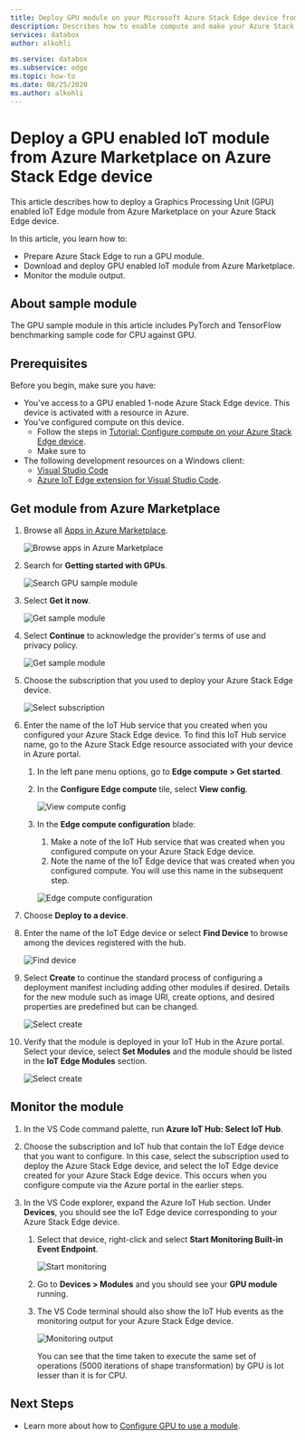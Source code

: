 ```yaml
---
title: Deploy GPU module on your Microsoft Azure Stack Edge device from Azure Marketplace| Microsoft Docs
description: Describes how to enable compute and make your Azure Stack Edge device compute-ready via the local UI.
services: databox
author: alkohli

ms.service: databox
ms.subservice: edge
ms.topic: how-to
ms.date: 08/25/2020
ms.author: alkohli
---
```


# Deploy a GPU enabled IoT module from Azure Marketplace on Azure Stack Edge device

This article describes how to deploy a Graphics Processing Unit (GPU) enabled IoT Edge module from Azure Marketplace on your Azure Stack Edge device. 

In this article, you learn how to:
  - Prepare Azure Stack Edge to run a GPU module.
  - Download and deploy GPU enabled IoT module from Azure Marketplace.
  - Monitor the module output.

## About sample module

The GPU sample module in this article includes PyTorch and TensorFlow benchmarking sample code for CPU against GPU.

## Prerequisites

Before you begin, make sure you have:

- You've access to a GPU enabled 1-node Azure Stack Edge device. This device is activated with a resource in Azure. 
- You've configured compute on this device. 
    - Follow the steps in [Tutorial: Configure compute on your Azure Stack Edge device](azure-stack-edge-gpu-deploy-configure-compute.md).
    - Make sure to 
- The following development resources on a Windows client:
    - [Visual Studio Code](https://code.visualstudio.com/)  
    - [Azure IoT Edge extension for Visual Studio Code](https://marketplace.visualstudio.com/items?itemName=vsciot-vscode.azure-iot-edge).   


## Get module from Azure Marketplace

1. Browse all [Apps in Azure Marketplace](https://azuremarketplace.microsoft.com/marketplace/apps).

    ![Browse apps in Azure Marketplace](media/azure-stack-edge-gpu-deploy-sample-module-marketplace/browse-apps-marketplace-1.png)

2. Search for **Getting started with GPUs**.

    ![Search GPU sample module](media/azure-stack-edge-gpu-deploy-sample-module-marketplace/search-gpu-sample-module-1.png)

3. Select **Get it now**.

    ![Get sample module](media/azure-stack-edge-gpu-deploy-sample-module-marketplace/get-sample-module-1.png)

4. Select **Continue** to acknowledge the provider's terms of use and privacy policy. 

    ![Get sample module](media/azure-stack-edge-gpu-deploy-sample-module-marketplace/terms-of-use-1.png)

5. Choose the subscription that you used to deploy your Azure Stack Edge device.

    ![Select subscription](media/azure-stack-edge-gpu-deploy-sample-module-marketplace/select-subscription-1.png)

6. Enter the name of the IoT Hub service that you created when you configured your Azure Stack Edge device. To find this IoT Hub service name, go to the Azure Stack Edge resource associated with your device in Azure portal. 

    1. In the left pane menu options, go to **Edge compute > Get started**. 

    1. In the **Configure Edge compute** tile, select **View config**. 

        ![View compute config](media/azure-stack-edge-gpu-deploy-sample-module-marketplace/view-config-1.png)

    1. In the **Edge compute configuration** blade:

        1. Make a note of the IoT Hub service that was created when you configured compute on your Azure Stack Edge device.
        2. Note the name of the IoT Edge device that was created when you configured compute. You will use this name in the subsequent step.

        ![Edge compute configuration](media/azure-stack-edge-gpu-deploy-sample-module/view-compute-config-1.png)

10. Choose **Deploy to a device**.

11. Enter the name of the IoT Edge device or select **Find Device** to browse among the devices registered with the hub.

    ![Find device](media/azure-stack-edge-gpu-deploy-sample-module-marketplace/find-device-1.png)

12. Select **Create** to continue the standard process of configuring a deployment manifest including adding other modules if desired. Details for the new module such as image URI, create options, and desired properties are predefined but can be changed.

    ![Select create](media/azure-stack-edge-gpu-deploy-sample-module-marketplace/target-devices-iot-edge-module-1.png)


13. Verify that the module is deployed in your IoT Hub in the Azure portal. Select your device, select **Set Modules** and the module should be listed in the **IoT Edge Modules** section.

    ![Select create](media/azure-stack-edge-gpu-deploy-sample-module-marketplace/running-module-iotres-1.png)

## Monitor the module  

1. In the VS Code command palette, run **Azure IoT Hub: Select IoT Hub**.

2. Choose the subscription and IoT hub that contain the IoT Edge device that you want to configure. In this case, select the subscription used to deploy the Azure Stack Edge device, and select the IoT Edge device created for your Azure Stack Edge device. This occurs when you configure compute via the Azure portal in the earlier steps.

3. In the VS Code explorer, expand the Azure IoT Hub section. Under **Devices**, you should see the IoT Edge device corresponding to your Azure Stack Edge device. 

    1. Select that device, right-click and select **Start Monitoring Built-in Event Endpoint**.
  
        ![Start monitoring](media/azure-stack-edge-gpu-deploy-sample-module/monitor-builtin-event-endpoint-1.png)  

    2. Go to **Devices > Modules** and you should see your **GPU module** running.

        <!--![Module in IoT Hub](media/azure-stack-edge-deploy-gpu-sample-module/module-iot-hub-1.png)-->  

    3. The VS Code terminal should also show the IoT Hub events as the monitoring output for your Azure Stack Edge device.

        ![Monitoring output](media/azure-stack-edge-gpu-deploy-sample-module/monitor-events-output-1.png) 

        You can see that the time taken to execute the same set of operations (5000 iterations of shape transformation) by GPU is lot lesser than it is for CPU.

## Next Steps

- Learn more about how to [Configure GPU to use a module](azure-stack-edge-j-series-configure-gpu-modules.md).
